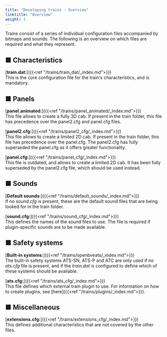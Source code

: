 ```yaml
---
title: "Developing trains - Overview"
linktitle: "Overview"
weight: 1
---
```


Trains consist of a series of individual configuration files accompanied by bitmaps and sounds. The following is an overview on which files are required and what they represent.

## ■ Characteristics

[**train.dat:**]({{<ref "/trains/train_dat/_index.md">}})  
This is the core configuration file for the train's characteristics, and is mandatory.

## ■ Panels

[**panel.animated:**]({{<ref "/trains/panel_animated/_index.md">}})  
This file allows to create a fully 3D cab. If present in the train folder, this file has precedence over the panel2.cfg and panel.cfg files.

[**panel2.cfg:**]({{<ref "/trains/panel2_cfg/_index.md">}})  
This file allows to create a limited 2D cab. If present in the train folder, this file has precedence over the panel.cfg. The panel2.cfg has fully superseded the panel.cfg as it offers greater functionality.

[**panel.cfg:**]({{<ref "/trains/panel_cfg/_index.md">}})  
This file is outdated, and allows to create a limited 2D cab. It has been fully superseded by the panel2.cfg file, which should be used instead.

## ■ Sounds

[**Default sounds:**]({{<ref "/trains/default_sounds/_index.md">}})  
If no *sound.cfg* is present, these are the default sound files that are being looked for in the train folder.

[**sound.cfg:**]({{<ref "/trains/sound_cfg/_index.md">}})  
This defines the names of the sound files to use. The file is required if plugin-specific sounds are to be made available.

## ■ Safety systems

[**Built-in systems:**]({{<ref "/trains/openbveats/_index.md">}})  
The built-in safety systems ATS-SN, ATS-P and ATC are only used if no *ats.cfg* file is present, and if the *train.dat* is configured to define which of these systems should be available.

[**ats.cfg:**]({{<ref "/trains/ats_cfg/_index.md">}})  
This file defines which external train plugin to use. For information on how to create plugins, see [here]({{<ref "/trains/plugins/_index.md">}}).

## ■ Miscellaneous

[**extensions.cfg:**]({{<ref "/trains/extensions_cfg/_index.md">}})  
This defines additional characteristics that are not covered by the other files.